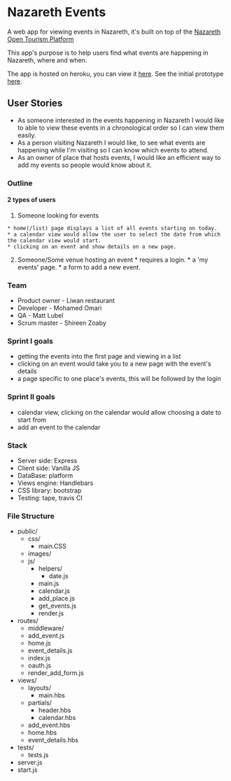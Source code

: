 # Nazareth Events
A web app for viewing events in Nazareth,
 it's built on top of the [Nazareth Open Tourism Platform](https://nazareth-open-tourism-platform.herokuapp.com/events)

This app's purpose is to help users find what events are happening in Nazareth, where and when.

The app is hosted on heroku, you can view it [here](http://nazareth-events.herokuapp.com/). See the initial prototype [here](http://nav-events.herokuapp.com/home).

## User Stories

- As someone interested in the events happening in Nazareth I would like to able to view these events in a chronological order so I can view them easily.
- As a person visiting Nazareth I would like, to see what events are happening while I'm visiting so I can know which events to attend.
- As an owner of place that hosts events, I would like an efficient way to add my events so people would know about it.

### Outline

#### 2 types of users
  1. Someone looking for events

    * home(/list) page displays a list of all events starting on today.
    * a calendar view would allow the user to select the date from which the calendar view would start.
    * clicking on an event and show details on a new page.

  2. Someone/Some venue hosting an event
    * requires a login.
    * a 'my events' page.
    * a form to add a new event.

### Team
  * Product owner - Liwan restaurant
  * Developer - Mohamed Omari
  * QA - Matt Lubel
  * Scrum master - Shireen Zoaby

### Sprint I goals
  * getting the events into the first page and viewing in a list  
  * clicking on an event would take you to a new page with the event's details
  * a page specific to one place's events, this will be followed by the login

### Sprint II goals
  * calendar view, clicking on the calendar would allow choosing a date to start from
  * add an event to the calendar

### Stack
  * Server side: Express
  * Client side: Vanilla JS
  * DataBase: platform
  * Views engine: Handlebars
  * CSS library: bootstrap
  * Testing: tape, travis CI

### File Structure
* public/
  * css/
    * main.CSS
  * images/  
  * js/
    * helpers/
      * date.js
    * main.js
    * calendar.js
    * add_place.js
    * get_events.js
    * render.js
* routes/
  * middleware/
  * add_event.js
  * home.js
  * event_details.js
  * index.js
  * oauth.js
  * render_add_form.js
* views/
  * layouts/
    * main.hbs
  * partials/
    * header.hbs
    * calendar.hbs
  * add_event.hbs
  * home.hbs
  * event_details.hbs  
* tests/
  * tests.js
* server.js
* start.js  
